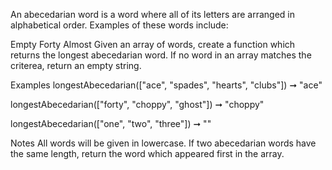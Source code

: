 An abecedarian word is a word where all of its letters are arranged in alphabetical order. Examples of these words include:

Empty
Forty
Almost
Given an array of words, create a function which returns the longest abecedarian word. If no word in an array matches the criterea, return an empty string.

Examples
longestAbecedarian(["ace", "spades", "hearts", "clubs"]) ➞ "ace"

longestAbecedarian(["forty", "choppy", "ghost"]) ➞ "choppy"

longestAbecedarian(["one", "two", "three"]) ➞ ""

Notes
All words will be given in lowercase.
If two abecedarian words have the same length, return the word which appeared first in the array.